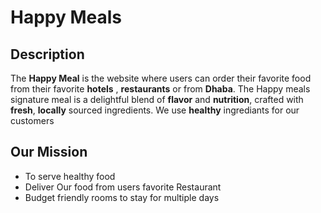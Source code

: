 # Happy Meals
 
## Description
The **Happy Meal** is the website where users can order their favorite food from their favorite **hotels** , **restaurants** or from **Dhaba**.
The Happy meals signature meal is a delightful blend of **flavor** and **nutrition**, crafted with **fresh**, **locally** sourced ingredients.
We use **healthy** ingrediants for our customers 

## Our Mission
- To serve healthy food
- Deliver Our food from users favorite Restaurant
- Budget friendly rooms to stay for multiple days 